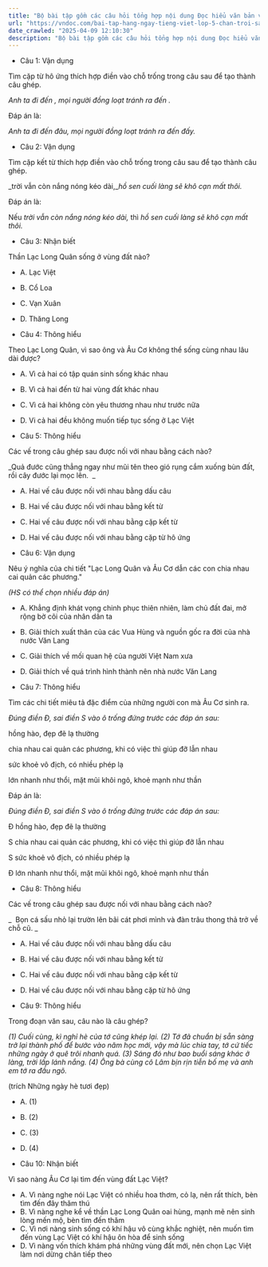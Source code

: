 ```yaml
---
title: "Bộ bài tập gồm các câu hỏi tổng hợp nội dung Đọc hiểu văn bản và Luyện từ và câu được học ở Tuần 23 trong chương trình Tiếng Việt lớp 5 Tập 2 Chân trời sáng tạo."
url: "https://vndoc.com/bai-tap-hang-ngay-tieng-viet-lop-5-chan-troi-sang-tao-tuan-23-thu-2-337364"
date_crawled: "2025-04-09 12:10:30"
description: "Bộ bài tập gồm các câu hỏi tổng hợp nội dung Đọc hiểu văn bản và Luyện từ và câu được học ở Tuần 23 trong chương trình Tiếng Việt lớp 5 Tập 2 Chân trời sáng tạo."
---
```


* Câu 1:  Vận dụng

Tìm cặp từ hô ứng thích hợp điền vào chỗ trống trong câu sau để tạo thành câu ghép.

_Anh ta đi đến , mọi người đồng loạt tránh ra đến ._

Đáp án là:

_Anh ta đi đến đâu, mọi người đồng loạt tránh ra đến đấy._

* Câu 2:  Vận dụng

Tìm cặp kết từ thích hợp điền vào chỗ trống trong câu sau để tạo thành câu ghép.

_trời vẫn còn nắng nóng kéo dài,__hồ sen cuối làng sẽ khô cạn mất thôi._

Đáp án là:

Nếu _trời vẫn còn nắng nóng kéo dài,_ thì _hồ sen cuối làng sẽ khô cạn mất thôi._

* Câu 3:  Nhận biết

Thần Lạc Long Quân sống ở vùng đất nào?

  * A. Lạc Việt 
  * B. Cổ Loa 
  * C. Vạn Xuân 
  * D. Thăng Long 



* Câu 4:  Thông hiểu

Theo Lạc Long Quân, vì sao ông và Âu Cơ không thể sống cùng nhau lâu dài được?

  * A. Vì cả hai có tập quán sinh sống khác nhau 
  * B. Vì cả hai đến từ hai vùng đất khác nhau 
  * C. Vì cả hai không còn yêu thương nhau như trước nữa 
  * D. Vi cả hai đều không muốn tiếp tục sống ở Lạc Việt 



* Câu 5:  Thông hiểu

Các vế trong câu ghép sau được nối với nhau bằng cách nào?

_Quả đước cũng thẳng ngay như mũi tên theo gió rụng cắm xuống bùn đất, rồi cây đước lại mọc lên.  _

  * A. Hai vế câu được nối với nhau bằng dấu câu 
  * B. Hai vế câu được nối với nhau bằng kết từ 
  * C. Hai vế câu được nối với nhau bằng cặp kết từ 
  * D. Hai vế câu được nối với nhau bằng cặp từ hô ứng 



* Câu 6:  Vận dụng

Nêu ý nghĩa của chi tiết "Lạc Long Quân và Âu Cơ dẫn các con chia nhau cai quản các phương."

_(HS có thể chọn nhiều đáp án)_

  * A. Khẳng định khát vọng chinh phục thiên nhiên, làm chủ đất đai, mở rộng bờ cõi của nhân dân ta 
  * B. Giải thích xuất thân của các Vua Hùng và nguồn gốc ra đời của nhà nước Văn Lang 
  * C. Giải thích về mối quan hệ của người Việt Nam xưa 
  * D. Giải thích về quá trình hình thành nên nhà nước Văn Lang 



* Câu 7:  Thông hiểu

Tìm các chi tiết miêu tả đặc điểm của những người con mà Âu Cơ sinh ra.

_Đúng điền Đ, sai điền S vào ô trống đứng trước các đáp án sau:_

hồng hào, đẹp đẽ lạ thường

chia nhau cai quản các phương, khi có việc thì giúp đỡ lẫn nhau

sức khoẻ vô địch, có nhiều phép lạ

lớn nhanh như thổi, mặt mũi khôi ngô, khoẻ mạnh như thần

Đáp án là:

_Đúng điền Đ, sai điền S vào ô trống đứng trước các đáp án sau:_

Đ hồng hào, đẹp đẽ lạ thường

S chia nhau cai quản các phương, khi có việc thì giúp đỡ lẫn nhau

S sức khoẻ vô địch, có nhiều phép lạ

Đ lớn nhanh như thổi, mặt mũi khôi ngô, khoẻ mạnh như thần

* Câu 8:  Thông hiểu

Các vế trong câu ghép sau được nối với nhau bằng cách nào?

_  Bọn cá sấu nhỏ lại trườn lên bãi cát phơi mình và đàn trâu thong thả trở về chỗ cũ. _

  * A. Hai vế câu được nối với nhau bằng dấu câu 
  * B. Hai vế câu được nối với nhau bằng kết từ 
  * C. Hai vế câu được nối với nhau bằng cặp kết từ 
  * D. Hai vế câu được nối với nhau bằng cặp từ hô ứng 



* Câu 9:  Thông hiểu

Trong đoạn văn sau, câu nào là câu ghép?

_(1) Cuối cùng, kì nghỉ hè của tớ cũng khép lại. (2) Tớ đã chuẩn bị sẵn sàng trở lại thành phố để bước vào năm học mới, vậy mà lúc chia tay, tớ cứ tiếc những ngày ở quê trôi nhanh quá. (3) Sáng đó như bao buổi sáng khác ở làng, trời lấp lánh nắng. (4) Ông bà cùng cô Lâm bịn rịn tiễn bố mẹ và anh em tớ ra đầu ngõ._

(trích Những ngày hè tươi đẹp)

  * A. (1) 
  * B. (2) 
  * C. (3) 
  * D. (4) 



* Câu 10:  Nhận biết

Vì sao nàng Âu Cơ lại tìm đến vùng đất Lạc Việt?

  * A. Vì nàng nghe nói Lạc Việt có nhiều hoa thơm, cỏ lạ, nên rất thích, bèn tìm đến đây thăm thú 
  * B. Vì nàng nghe kể về thần Lạc Long Quân oai hùng, mạnh mẽ nên sinh lòng mến mộ, bèn tìm đến thăm 
  * C. Vì nơi nàng sinh sống có khí hậu vô cùng khắc nghiệt, nên muốn tìm đến vùng Lạc Việt có khí hậu ôn hòa để sinh sống 
  * D. Vì nàng vốn thích khám phá những vùng đất mới, nên chọn Lạc Việt làm nơi dừng chân tiếp theo 


